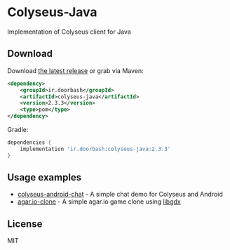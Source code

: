 # Colyseus-Java

Implementation of Colyseus client for Java

## Download

Download [the latest release](https://github.com/doorbash/colyseus-java/releases/latest) or grab via Maven:

```xml
<dependency>
    <groupId>ir.doorbash</groupId>
    <artifactId>colyseus-java</artifactId>
    <version>2.3.3</version>
    <type>pom</type>
</dependency>
```

Gradle: 
```groovy
dependencies {
    implementation 'ir.doorbash:colyseus-java:2.3.3'
}
```

## Usage examples
- [colyseus-android-chat](https://github.com/doorbash/colyseus-android-chat) - A simple chat demo for Colyseus and Android
- [agar.io-clone](https://github.com/doorbash/agar.io-clone) - A simple agar.io game clone using [libgdx](https://libgdx.badlogicgames.com/)

## License

MIT
